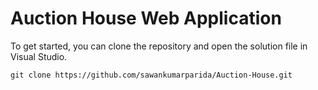 # Auction House Web Application

To get started, you can clone the repository and open the solution file in Visual Studio.

```
git clone https://github.com/sawankumarparida/Auction-House.git
```

